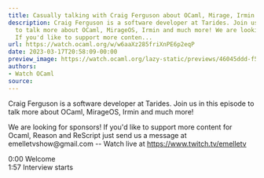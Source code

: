 ```yaml
---
title: Casually talking with Craig Ferguson about OCaml, Mirage, Irmin and more
description: Craig Ferguson is a software developer at Tarides. Join us in this episode
  to talk more about OCaml, MirageOS, Irmin and much more! We are looking for sponsors!
  If you'd like to support more conten...
url: https://watch.ocaml.org/w/w6aaXz285friXnPE6p2eqP
date: 2023-03-17T20:58:09-00:00
preview_image: https://watch.ocaml.org/lazy-static/previews/46045ddd-f525-4230-95e7-a63d7682fe3c.jpg
authors:
- Watch OCaml
source:
---
```


<p>Craig Ferguson is a software developer at Tarides. Join us in this episode to talk more about OCaml, MirageOS, Irmin and much more!</p>
<p>We are looking for sponsors! If you'd like to support more content for Ocaml, Reason and ReScript just send us a message at <a target="_blank" rel="noopener noreferrer">emelletvshow@gmail.com</a> -- Watch live at <a href="https://www.twitch.tv/emelletv" target="_blank" rel="noopener noreferrer">https://www.twitch.tv/emelletv</a></p>
<p>0:00 Welcome<br>
1:57 Interview starts</p>

